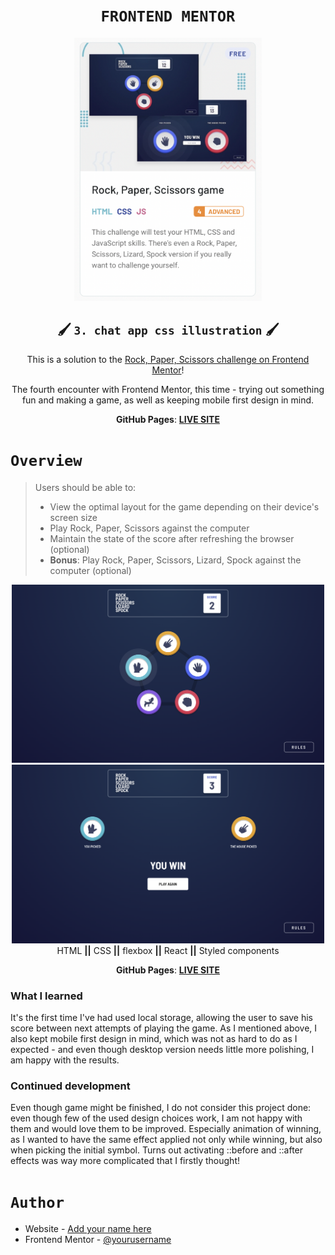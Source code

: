 <h1 align="center"><code>FRONTEND MENTOR</code></h1>

<div align="center">
  <a href="https://www.frontendmentor.io/challenges/rock-paper-scissors-game-pTgwgvgH">
    <img src="https://github.com/OktawiaRogowicz/rock-paper-scissors-lizard-spock/blob/main/src/rock-paper-scissors-master/images/img_1.png?raw=true"
      alt="Frontend mentor challenge"
      width="300"/>
  </a>
</div>

<h2 align="center">🖌️ <code>3. chat app css illustration</code> 🖌️</h2>

<div align="center">
This is a solution to the <a href="https://www.frontendmentor.io/challenges/rock-paper-scissors-game-pTgwgvgH">Rock, Paper, Scissors challenge on Frontend Mentor</a>! 

The fourth encounter with Frontend Mentor, this time - trying out something fun and making a game, as well as keeping mobile first design in mind.

<strong>GitHub Pages</strong>: <a href="https://oktawiarogowicz.github.io/CSS-mobile-app-mockup/"><strong>LIVE SITE</strong></a>
</div>

<h1><code>Overview</code></h1>


> Users should be able to:
>
>- View the optimal layout for the game depending on their device's screen size
>- Play Rock, Paper, Scissors against the computer
>- Maintain the state of the score after refreshing the browser (optional)
>- **Bonus**: Play Rock, Paper, Scissors, Lizard, Spock against the computer (optional)


<div align="center">
  <img src="https://github.com/OktawiaRogowicz/rock-paper-scissors-lizard-spock/blob/main/src/rock-paper-scissors-master/images/img_2.png?raw=true"
    alt="Screenshot" width="500"/>
    <img src="https://github.com/OktawiaRogowicz/rock-paper-scissors-lizard-spock/blob/main/src/rock-paper-scissors-master/images/img_3.png?raw=true"
    alt="Screenshot" width="500"/>
</div>



<div align="center">
  HTML <strong>||</strong> CSS <strong>||</strong> flexbox <strong>||</strong> React <strong>||</strong> Styled components
  
  <strong>GitHub Pages</strong>: <a href="https://oktawiarogowicz.github.io/rock-paper-scissors-lizard-spock/"><strong>LIVE SITE</strong></a>
</div>

### What I learned
It's the first time I've had used local storage, allowing the user to save his score between next attempts of playing the game. As I mentioned above, I also kept mobile first design in mind, which was not as hard to do as I expected - and even though desktop version needs little more polishing, I am happy with the results.

### Continued development
Even though game might be finished, I do not consider this project done: even though few of the used design choices work, I am not happy with them and would love them to be improved. Especially animation of winning, as I wanted to have the same effect applied not only while winning, but also when picking the initial symbol. Turns out activating ::before and ::after effects was way more complicated that I firstly thought! 

<h1><code>Author</code></h1>

- Website - [Add your name here](https://www.your-site.com)
- Frontend Mentor - [@yourusername](https://www.frontendmentor.io/profile/yourusername)
